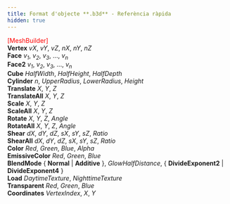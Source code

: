 ```yaml
---
title: Format d'objecte **.b3d** - Referència ràpida
hidden: true
---
```


<font color="Red">[MeshBuilder]</font>  
**Vertex** *vX*, *vY*, *vZ*, *nX*, *nY*, *nZ*  
**Face** *v<sub>1</sub>*, *v<sub>2</sub>*, *v<sub>3</sub>*, ..., *v<sub>n</sub>*  
**Face2** *v<sub>1</sub>*, *v<sub>2</sub>*, *v<sub>3</sub>*, ..., *v<sub>n</sub>*  
**Cube** *HalfWidth*, *HalfHeight*, *HalfDepth*  
**Cylinder** *n*, *UpperRadius*, *LowerRadius*, *Height*  
**Translate** *X*, *Y*, *Z*  
**TranslateAll** *X*, *Y*, *Z*  
**Scale** *X*, *Y*, *Z*  
**ScaleAll** *X*, *Y*, *Z*  
**Rotate** *X*, *Y*, *Z*, *Angle*  
**RotateAll** *X*, *Y*, *Z*, *Angle*  
**Shear** *dX*, *dY*, *dZ*, *sX*, *sY*, *sZ*, *Ratio*  
**ShearAll** *dX*, *dY*, *dZ*, *sX*, *sY*, *sZ*, *Ratio*  
**Color** *Red*, *Green*, *Blue*, *Alpha*  
**EmissiveColor** *Red*, *Green*, *Blue*  
**BlendMode** { **Normal** | **Additive** }, *GlowHalfDistance*, { **DivideExponent2** | **DivideExponent4** }  
**Load** *DaytimeTexture*, *NighttimeTexture*  
**Transparent** *Red*, *Green*, *Blue*  
**Coordinates** *VertexIndex*, *X*, *Y* 